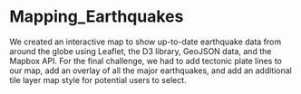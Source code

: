 # Mapping_Earthquakes

We created an interactive map to show up-to-date earthquake data from around the globe using Leaflet, the D3 library, GeoJSON data, and the Mapbox API. For the final challenge, we had to add tectonic plate lines to our map, add an overlay of all the major earthquakes, and add an additional tile layer map style for potential users to select. 
